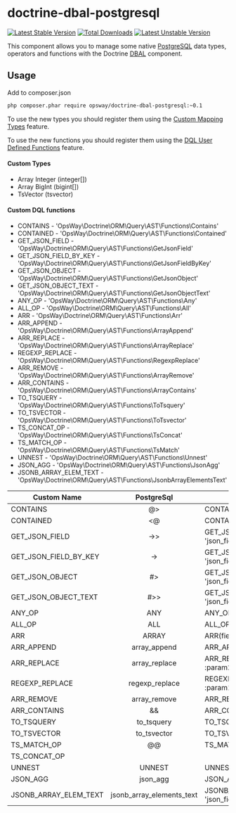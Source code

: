 doctrine-dbal-postgresql
=========================
[![Latest Stable Version](https://poser.pugx.org/opsway/doctrine-dbal-postgresql/v/stable)](https://packagist.org/packages/opsway/doctrine-dbal-postgresql) [![Total Downloads](https://poser.pugx.org/opsway/doctrine-dbal-postgresql/downloads)](https://packagist.org/packages/opsway/doctrine-dbal-postgresql) [![Latest Unstable Version](https://poser.pugx.org/opsway/doctrine-dbal-postgresql/v/unstable)](https://packagist.org/packages/opsway/doctrine-dbal-postgresql) 

This component allows you to manage some native [PostgreSQL](http://www.postgresql.org)
data types, operators and functions with the Doctrine [DBAL](http://www.doctrine-project.org/projects/dbal.html) component.

Usage
-----

Add to composer.json
```bash
php composer.phar require opsway/doctrine-dbal-postgresql:~0.1
```
To use the new types you should register them using the [Custom Mapping Types](https://doctrine-dbal.readthedocs.org/en/latest/reference/types.html#custom-mapping-types) feature.

To use the new functions you should register them using the [DQL User Defined Functions](http://docs.doctrine-project.org/projects/doctrine-orm/en/latest/cookbook/dql-user-defined-functions.html) feature.

#### Custom Types

* Array Integer (integer[])
* Array BigInt (bigint[])
* TsVector (tsvector)



#### Custom DQL functions

* CONTAINS -              'OpsWay\Doctrine\ORM\Query\AST\Functions\Contains'
* CONTAINED -             'OpsWay\Doctrine\ORM\Query\AST\Functions\Contained'
* GET_JSON_FIELD -        'OpsWay\Doctrine\ORM\Query\AST\Functions\GetJsonField'
* GET_JSON_FIELD_BY_KEY - 'OpsWay\Doctrine\ORM\Query\AST\Functions\GetJsonFieldByKey'
* GET_JSON_OBJECT -       'OpsWay\Doctrine\ORM\Query\AST\Functions\GetJsonObject'
* GET_JSON_OBJECT_TEXT -  'OpsWay\Doctrine\ORM\Query\AST\Functions\GetJsonObjectText'
* ANY_OP -                'OpsWay\Doctrine\ORM\Query\AST\Functions\Any'
* ALL_OP -                'OpsWay\Doctrine\ORM\Query\AST\Functions\All'
* ARR -                   'OpsWay\Doctrine\ORM\Query\AST\Functions\Arr'
* ARR_APPEND -            'OpsWay\Doctrine\ORM\Query\AST\Functions\ArrayAppend'
* ARR_REPLACE -           'OpsWay\Doctrine\ORM\Query\AST\Functions\ArrayReplace'
* REGEXP_REPLACE -        'OpsWay\Doctrine\ORM\Query\AST\Functions\RegexpReplace'
* ARR_REMOVE -            'OpsWay\Doctrine\ORM\Query\AST\Functions\ArrayRemove'
* ARR_CONTAINS -          'OpsWay\Doctrine\ORM\Query\AST\Functions\ArrayContains'
* TO_TSQUERY -            'OpsWay\Doctrine\ORM\Query\AST\Functions\ToTsquery'
* TO_TSVECTOR -           'OpsWay\Doctrine\ORM\Query\AST\Functions\ToTsvector'
* TS_CONCAT_OP -          'OpsWay\Doctrine\ORM\Query\AST\Functions\TsConcat'
* TS_MATCH_OP -           'OpsWay\Doctrine\ORM\Query\AST\Functions\TsMatch'
* UNNEST -                'OpsWay\Doctrine\ORM\Query\AST\Functions\Unnest'
* JSON_AGG -              'OpsWay\Doctrine\ORM\Query\AST\Functions\JsonAgg'
* JSONB_ARRAY_ELEM_TEXT - 'OpsWay\Doctrine\ORM\Query\AST\Functions\JsonbArrayElementsText'


| Custom Name           | PostgreSql                | Usage in DQL                               | Result in SQL                    |
|-----------------------|:-------------------------:|--------------------------------------------|----------------------------------|
| CONTAINS              |            @>             | CONTAINS(field, :param)                    | (field @> '{value}')             |
| CONTAINED             |            <@             | CONTAINED(field, :param)                   | (field <@ '{value}')             |
| GET_JSON_FIELD        |            ->>            | GET_JSON_FIELD(field, 'json_field')        | (table_field->>'json_field')     |
| GET_JSON_FIELD_BY_KEY |            ->             | GET_JSON_FIELD_BY_KEY(field, 'json_field') | (table_field->'json_field')      |
| GET_JSON_OBJECT       |            #>             | GET_JSON_OBJECT(field, 'json_field')       | (table_field#>'json_field')      |
| GET_JSON_OBJECT_TEXT  |            #>>            | GET_JSON_OBJECT_TEXT(field, 'json_field')  | (table_field#>>'json_field')     |
| ANY_OP                |            ANY            | ANY_OP(field)                              | ANY(field)                       |
| ALL_OP                |            ALL            | ALL_OP(field)                              | ALL(field)                       |
| ARR                   |           ARRAY           | ARR(field)                                 | ARRAY[field]                     |
| ARR_APPEND            |       array_append        | ARR_APPEND(field, :param)                  | array_append(field, param)       |
| ARR_REPLACE           |       array_replace       | ARR_REPLACE(field, :param1, :param2)       | array_replace(field, p1, p2)     |
| REGEXP_REPLACE        |       regexp_replace      | REGEXP_REPLACE(field, :param1, :param2)    | regexp_replace(field, p1, p2)    |
| ARR_REMOVE            |       array_remove        | ARR_REMOVE(field, :param)                  | array_remove(field, param)       |
| ARR_CONTAINS          |            &&             | ARR_CONTAINS(field, :param)                | (field && param)                 |
| TO_TSQUERY            |        to_tsquery         | TO_TSQUERY(:param)                         | to_tsquery('param')              |
| TO_TSVECTOR           |        to_tsvector        | TO_TSVECTOR(field)                         | to_tsvector(field)               |
| TS_MATCH_OP           |            @@             | TS_MATCH_OP(expr1, expr2)                  | expr1 @@ expr2                   |
| TS_CONCAT_OP          |            ||             | TS_CONCAT_OP(expr1, expr2, ....)           | (expr1 || expr2 || ...)          |
| UNNEST                |          UNNEST           | UNNEST(field)                              | UNNEST(field)                    |
| JSON_AGG              |         json_agg          | JSON_AGG(expression)                       | json_agg(expression)             |
| JSONB_ARRAY_ELEM_TEXT | jsonb_array_elements_text | JSONB_ARRAY_ELEM_TEXT(field, 'json_field') | jsonb_array_elements_text(field) |

